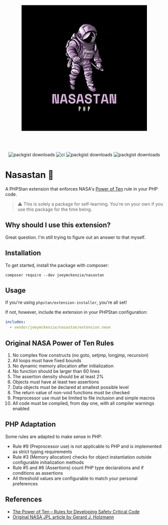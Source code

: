 <div align="center" style="padding-top: 2rem;">
    <img src="art/astronaut.png" height="400" width="400" alt="logo"/>
    <div style="display: inline-block; margin-top: 4rem">
        <img src="https://img.shields.io/packagist/v/joeymckenzie/nasastan.svg?style=flat-square" alt="packgist downloads" />
        <img src="https://img.shields.io/github/actions/workflow/status/joeymckenzie/nasastan/run-ci.yml?branch=main&label=ci&style=flat-square" alt="ci" />
        <img src="https://img.shields.io/github/actions/workflow/status/joeymckenzie/nasastan/fix-php-code-style-issues.yml?branch=main&label=code%20style&style=flat-square" alt="packgist downloads" />
        <img src="https://img.shields.io/packagist/dt/joeymckenzie/nasastan.svg?style=flat-square" alt="packgist downloads" />
    </div>
</div>

# Nasastan 🚀

A PHPStan extension that enforces
NASA's [Power of Ten](https://en.wikipedia.org/wiki/The_Power_of_10:_Rules_for_Developing_Safety-Critical_Code)
rule in your PHP code.

> ⚠️ This is solely a package for self-learning. You're on your own if you use this package for the time being.

## Why should I use this extension?

Great question. I'm still trying to figure out an answer to that myself.

## Installation

To get started, install the package with composer:

```
composer require --dev joeymckenzie/nasastan
```

## Usage

If you're using `phpstan/extension-installer`, you're all set!

If not, however, include the extension in your PHPStan configuration:

```yaml
includes:
  - vendor/joeymckenzie/nasastan/extension.neon
```

## Original NASA Power of Ten Rules

1. No complex flow constructs (no goto, setjmp, longjmp, recursion)
2. All loops must have fixed bounds
3. No dynamic memory allocation after initialization
4. No function should be larger than 60 lines
5. The assertion density should be at least 2%
6. Objects must have at least two assertions
7. Data objects must be declared at smallest possible level
8. The return value of non-void functions must be checked
9. Preprocessor use must be limited to file inclusion and simple macros
10. All code must be compiled, from day one, with all compiler warnings enabled

## PHP Adaptation

Some rules are adapted to make sense in PHP:

- Rule #9 (Preprocessor use) is not applicable to PHP and is implemented as strict typing requirements
- Rule #3 (Memory allocation) checks for object instantiation outside configurable initialization methods
- Rule #5 and #6 (Assertions) count PHP type declarations and if conditions as assertions
- All threshold values are configurable to match your personal preferences

## References

- [The Power of Ten – Rules for Developing Safety Critical Code](https://en.wikipedia.org/wiki/The_Power_of_10:_Rules_for_Developing_Safety-Critical_Code)
- [Original NASA JPL article by Gerard J. Holzmann](https://spinroot.com/gerard/pdf/P10.pdf)